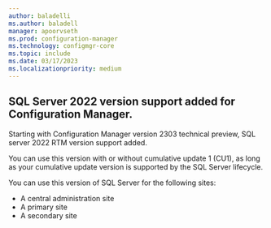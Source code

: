 ```yaml
---
author: baladelli
ms.author: baladell
manager: apoorvseth
ms.prod: configuration-manager
ms.technology: configmgr-core
ms.topic: include
ms.date: 03/17/2023
ms.localizationpriority: medium
---
```


## <a name="bkmk_SQl2022"></a> SQL Server 2022 version support added for Configuration Manager.

<!--17276757-->
Starting with Configuration Manager version 2303 technical preview, SQL server 2022 RTM version support added.

You can use this version with or without cumulative update 1 (CU1), as long as your cumulative update version is supported by the SQL Server lifecycle.

You can use this version of SQL Server for the following sites:

-	A central administration site
- A primary site
-	A secondary site
